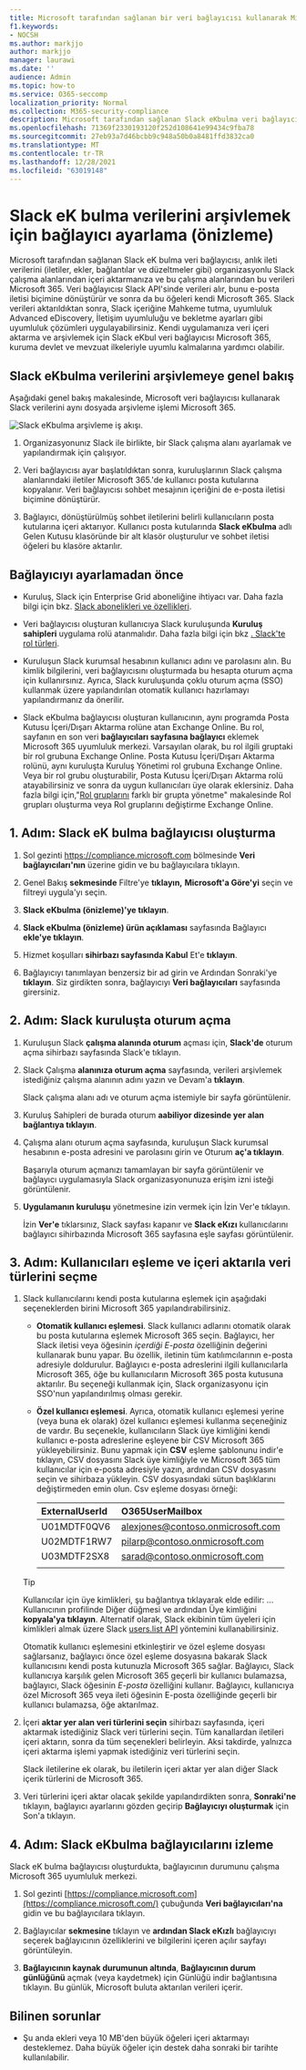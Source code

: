 ```yaml
---
title: Microsoft tarafından sağlanan bir veri bağlayıcısı kullanarak Microsoft 365 Slack eKbul verilerini arşivleme
f1.keywords:
- NOCSH
ms.author: markjjo
author: markjjo
manager: laurawi
ms.date: ''
audience: Admin
ms.topic: how-to
ms.service: O365-seccomp
localization_priority: Normal
ms.collection: M365-security-compliance
description: Microsoft tarafından sağlanan Slack eKbulma veri bağlayıcısı ayar kullanmayı ve anlık ileti verilerini içeri aktarmayı ve arşivlemeyi öğrenin.
ms.openlocfilehash: 71369f2330193120f252d108641e99434c9fba78
ms.sourcegitcommit: 27eb93a7d46bcbb9c948a50b0a8481ffd3832ca0
ms.translationtype: MT
ms.contentlocale: tr-TR
ms.lasthandoff: 12/28/2021
ms.locfileid: "63019148"
---
```

# <a name="set-up-a-connector-to-archive-slack-ediscovery-data-preview"></a>Slack eK bulma verilerini arşivlemek için bağlayıcı ayarlama (önizleme)

Microsoft tarafından sağlanan Slack eK bulma veri bağlayıcısı, anlık ileti verilerini (iletiler, ekler, bağlantılar ve düzeltmeler gibi) organizasyonlu Slack çalışma alanlarından içeri aktarmanıza ve bu çalışma alanlarından bu verileri Microsoft 365. Veri bağlayıcısı Slack API'sinde verileri alır, bunu e-posta iletisi biçimine dönüştürür ve sonra da bu öğeleri kendi Microsoft 365. Slack verileri aktarıldıktan sonra, Slack içeriğine Mahkeme tutma, uyumluluk Advanced eDiscovery, İletişim uyumluluğu ve bekletme ayarları gibi uyumluluk çözümleri uygulayabilirsiniz. Kendi uygulamanıza veri içeri aktarma ve arşivlemek için Slack eKbul veri bağlayıcısı Microsoft 365, kuruma devlet ve mevzuat ilkeleriyle uyumlu kalmalarına yardımcı olabilir.

## <a name="overview-of-archiving-slack-ediscovery-data"></a>Slack eKbulma verilerini arşivlemeye genel bakış

Aşağıdaki genel bakış makalesinde, Microsoft veri bağlayıcısı kullanarak Slack verilerini aynı dosyada arşivleme işlemi Microsoft 365.

![Slack eKbulma arşivleme iş akışı.](../media/SlackMSFTConnectorWorkflow.png)

1. Organizasyonunız Slack ile birlikte, bir Slack çalışma alanı ayarlamak ve yapılandırmak için çalışıyor.

2. Veri bağlayıcısı ayar başlatıldıktan sonra, kuruluşlarının Slack çalışma alanlarındaki iletiler Microsoft 365.'de kullanıcı posta kutularına kopyalanır. Veri bağlayıcısı sohbet mesajının içeriğini de e-posta iletisi biçimine dönüştürür.

3. Bağlayıcı, dönüştürülmüş sohbet iletilerini belirli kullanıcıların posta kutularına içeri aktarıyor. Kullanıcı posta kutularında **Slack eKbulma** adlı Gelen Kutusu klasöründe bir alt klasör oluşturulur ve sohbet iletisi öğeleri bu klasöre aktarılır.

## <a name="before-you-set-up-a-connector"></a>Bağlayıcıyı ayarlamadan önce

- Kuruluş, Slack için Enterprise Grid aboneliğine ihtiyacı var. Daha fazla bilgi için bkz. [Slack abonelikleri ve özellikleri](https://slack.com/intl/en-gb/help/articles/115003205446-Slack-subscriptions-and-features-).

- Veri bağlayıcısı oluşturan kullanıcıya Slack kuruluşunda **Kuruluş sahipleri** uygulama rolü atanmalıdır. Daha fazla bilgi için bkz [. Slack'te rol türleri](https://slack.com/intl/en-gb/help/articles/360018112273-Types-of-roles-in-Slack).

- Kuruluşun Slack kurumsal hesabının kullanıcı adını ve parolasını alın. Bu kimlik bilgilerini, veri bağlayıcısını  oluşturmada bu hesapta oturum açma için kullanırsınız. Ayrıca, Slack kuruluşunda çoklu oturum açma (SSO) kullanmak üzere yapılandırılan otomatik kullanıcı hazırlamayı yapılandırmanız da önerilir.

- Slack eKbulma bağlayıcısı oluşturan kullanıcının, aynı programda Posta Kutusu İçeri/Dışarı Aktarma rolüne atan Exchange Online. Bu rol, sayfanın en son veri **bağlayıcıları sayfasına bağlayıcı** eklemek Microsoft 365 uyumluluk merkezi. Varsayılan olarak, bu rol ilgili gruptaki bir rol grubuna Exchange Online. Posta Kutusu İçeri/Dışarı Aktarma rolünü, aynı kuruluşta Kuruluş Yönetimi rol grubuna Exchange Online. Veya bir rol grubu oluşturabilir, Posta Kutusu İçeri/Dışarı Aktarma rolü atayabilirsiniz ve sonra da uygun kullanıcıları üye olarak  eklersiniz. Daha fazla bilgi için,"[Rol gruplarını](/Exchange/permissions-exo/role-groups#create-role-groups) farklı bir [](/Exchange/permissions-exo/role-groups#modify-role-groups) grupta yönetme" makalesinde Rol grupları oluşturma veya Rol gruplarını değiştirme Exchange Online.

## <a name="step-1-create-a-slack-ediscovery-connector"></a>1. Adım: Slack eK bulma bağlayıcısı oluşturma

1. Sol gezinti <https://compliance.microsoft.com> bölmesinde **Veri bağlayıcıları'nın** üzerine gidin ve bu bağlayıcılara tıklayın.

2. Genel Bakış **sekmesinde** Filtre'ye **tıklayın,** **Microsoft'a Göre'yi** seçin ve filtreyi uygula'yı seçin.

3. **Slack eKbulma (önizleme)'ye tıklayın**.

4. **Slack eKbulma (önizleme) ürün açıklaması** sayfasında Bağlayıcı **ekle'ye tıklayın**.

5. Hizmet koşulları **sihirbazı sayfasında Kabul** Et'e **tıklayın**.

6. Bağlayıcıyı tanımlayan benzersiz bir ad girin ve Ardından Sonraki'ye **tıklayın**. Siz girdikten sonra, bağlayıcıyı **Veri bağlayıcıları** sayfasında girersiniz.

## <a name="step-2-sign-into-your-slack-organization"></a>2. Adım: Slack kuruluşta oturum açma

1. Kuruluşun Slack **çalışma alanında oturum** açması için, **Slack'de** oturum açma sihirbazı sayfasında Slack'e tıklayın.

2. Slack Çalışma **alanınıza oturum açma** sayfasında, verileri arşivlemek istediğiniz çalışma alanının adını yazın ve Devam'a **tıklayın**.

   Slack çalışma alanı adı ve oturum açma istemiyle bir sayfa görüntülenir.

3. Kuruluş Sahipleri de burada oturum **aabiliyor dizesinde yer alan bağlantıya tıklayın**.

4. Çalışma alanı oturum açma sayfasında, kuruluşun Slack kurumsal hesabının e-posta adresini ve parolasını girin ve Oturum **aç'a tıklayın**.

   Başarıyla oturum açmanızı tamamlayan bir sayfa görüntülenir ve bağlayıcı uygulamasıyla Slack organizasyonunuza erişim izni isteği görüntülenir.

5. **Uygulamanın kuruluşu** yönetmesine izin vermek için İzin Ver'e tıklayın.

   İzin **Ver'e** tıklarsınız, Slack sayfası kapanır ve **Slack eKızı** kullanıcılarını bağlayıcı sihirbazında Microsoft 365 sayfasına eşle sayfası görüntülenir.

## <a name="step-3-map-users-and-select-data-types-to-import"></a>3. Adım: Kullanıcıları eşleme ve içeri aktarıla veri türlerini seçme

1. Slack kullanıcılarını kendi posta kutularına eşlemek için aşağıdaki seçeneklerden birini Microsoft 365 yapılandırabilirsiniz.

   - **Otomatik kullanıcı eşlemesi**. Slack kullanıcı adlarını otomatik olarak bu posta kutularına eşlemek Microsoft 365 seçin. Bağlayıcı, her Slack iletisi veya öğesinin *içerdiği E-posta* özelliğinin değerini kullanarak bunu yapar. Bu özellik, iletinin tüm katılımcılarının e-posta adresiyle doldurulur. Bağlayıcı e-posta adreslerini ilgili kullanıcılarla Microsoft 365, öğe bu kullanıcıların Microsoft 365 posta kutusuna aktarılır. Bu seçeneği kullanmak için, Slack organizasyonu için SSO'nun yapılandırılmış olması gerekir.

   - **Özel kullanıcı eşlemesi**. Ayrıca, otomatik kullanıcı eşlemesi yerine (veya buna ek olarak) özel kullanıcı eşlemesi kullanma seçeneğiniz de vardır. Bu seçenekle, kullanıcıların Slack üye kimliğini kendi kullanıcı e-posta adreslerine eşleyene bir CSV Microsoft 365 yükleyebilirsiniz. Bunu yapmak için **CSV** eşleme şablonunu indir'e tıklayın, CSV dosyasını Slack üye kimliğiyle ve Microsoft 365 tüm kullanıcılar için e-posta adresiyle yazın, ardından CSV dosyasını seçin ve sihirbaza yükleyin. CSV dosyasındaki sütun başlıklarını değiştirmeden emin olun. Csv eşleme dosyası örneği:

     |**ExternalUserId**  | **O365UserMailbox**   |
     |:-------------------|:-----------------------|
     | U01MDTF0QV6        | alexjones@contoso.onmicrosoft.com |
     | U02MDTF1RW7| pilarp@contoso.onmicrosoft.com|
     | U03MDTF2SX8 | sarad@contoso.onmicrosoft.com|
     |||

   > [!TIP]
   > Kullanıcılar için üye kimlikleri, şu bağlantıya tıklayarak elde edilir: ... Kullanıcının profilinde Diğer düğmesi ve ardından Üye kimliğini **kopyala'ya tıklayın**. Alternatif olarak, Slack ekibinin tüm üyeleri için kimlikleri almak üzere Slack [users.list API](https://api.slack.com/methods/users.list) yöntemini kullanabilirsiniz.

   Otomatik kullanıcı eşlemesini etkinleştirir ve özel eşleme dosyası sağlarsanız, bağlayıcı önce özel eşleme dosyasına bakarak Slack kullanıcısını kendi posta kutunuzla Microsoft 365 sağlar. Bağlayıcı, Slack kullanıcıya karşılık gelen Microsoft 365 geçerli bir kullanıcı bulamazsa, bağlayıcı, Slack öğesinin *E-posta* özelliğini kullanır. Bağlayıcı, kullanıcıya özel Microsoft 365 veya ileti öğesinin E-posta özelliğinde geçerli bir kullanıcı bulamazsa, öğe  aktarılmaz.

2. İçeri **aktar yer alan veri türlerini seçin** sihirbazı sayfasında, içeri aktarmak istediğiniz Slack veri türlerini seçin. Tüm kanallardan iletileri içeri aktarın, sonra da tüm seçenekleri belirleyin. Aksi takdirde, yalnızca içeri aktarma işlemi yapmak istediğiniz veri türlerini seçin.

     Slack iletilerine ek olarak, bu iletilerin içeri aktar yer alan diğer Slack içerik türlerini de Microsoft 365. 

3. Veri türlerini içeri aktar olacak şekilde yapılandırdikten sonra, **Sonraki'ne** tıklayın, bağlayıcı ayarlarını gözden geçirip **Bağlayıcıyı oluşturmak** için Son'a tıklayın.

## <a name="step-4-monitor-the-slack-ediscovery-connector"></a>4. Adım: Slack eKbulma bağlayıcılarını izleme

Slack eK bulma bağlayıcısı oluşturdukta, bağlayıcının durumunu çalışma Microsoft 365 uyumluluk merkezi.

1. Sol gezinti [https://compliance.microsoft.com](https://compliance.microsoft.com/) çubuğunda **Veri bağlayıcıları'na** gidin ve bu bağlayıcılara tıklayın.

2. Bağlayıcılar **sekmesine** tıklayın ve **ardından Slack eKızlı** bağlayıcıyı seçerek bağlayıcının özelliklerini ve bilgilerini içeren açılır sayfayı görüntüleyin.

3. **Bağlayıcının kaynak durumunun altında**, **Bağlayıcının durum günlüğünü** açmak (veya kaydetmek) için Günlüğü indir bağlantısına tıklayın. Bu günlük, Microsoft buluta aktarılan verileri içerir.

## <a name="known-issues"></a>Bilinen sorunlar

- Şu anda ekleri veya 10 MB'den büyük öğeleri içeri aktarmayı desteklemez. Daha büyük öğeler için destek daha sonraki bir tarihte kullanılabilir.
